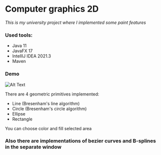 # Computer graphics 2D
 _This is my university project where I implemented some paint features_

### Used tools:
- Java 11
- JavaFX 17
- IntellIJ IDEA 2021.3
- Maven

### Demo

![Alt Text](/readmeContent/demo.gif)

There are 4 geometric primitives implemented:
- Line (Bresenham's line algorithm)
- Circle (Bresenham's circle algorithm)
- Ellipse
- Rectangle

You can choose color and fill selected area

### Also there are implementations of bezier curves and B-splines in the separate window
